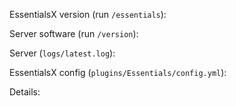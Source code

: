 EssentialsX version (run `/essentials`): 

Server software (run `/version`): 

Server (`logs/latest.log`):

EssentialsX config (`plugins/Essentials/config.yml`): 

Details:

<!--
Don't put anything inside this block, as it won't be included in the issue.

If you have a question about EssentialsX, it may be more useful to join our
Discord server: https://discord.gg/F7gexAQ

You can ignore the template if suggesting a feature; otherwise, read on:
1.  Fill out the template, running the commands either in the console or 
    as a player. Don't simply put "latest" or we will ignore it.
2.  When linking files, do not attach them to the post! Paste them on 
    https://gist.github.com/, then paste a link to them in the relevant parts
    of the template. Avoid using Hastebin or Pastebin, as files are deleted
    after a period of time.
3.  If you are reporting an issue with lag, please include a timings report.
4.  If you are reporting an issue with messages or in-game behaviour, please
    include screenshots detailing the problem.
5.  Include a description and any other details that may be helpful under
    "Details:".
-->
